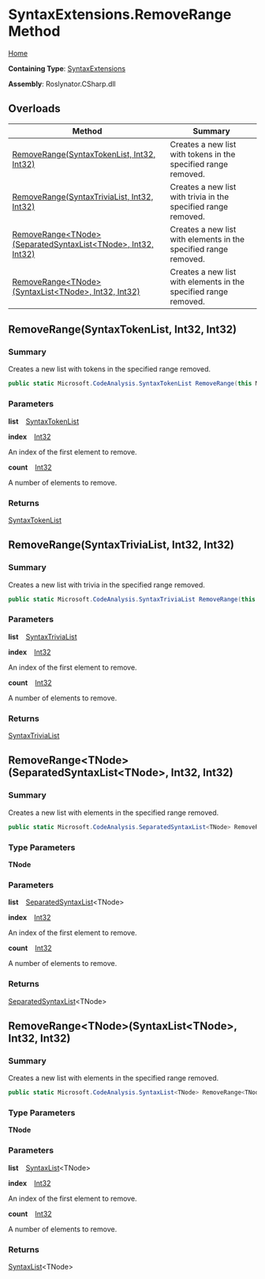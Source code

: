 # SyntaxExtensions\.RemoveRange Method

[Home](../../../../README.md)

**Containing Type**: [SyntaxExtensions](../README.md)

**Assembly**: Roslynator\.CSharp\.dll

## Overloads

| Method | Summary |
| ------ | ------- |
| [RemoveRange(SyntaxTokenList, Int32, Int32)](../RemoveRange/README.md#Roslynator_CSharp_SyntaxExtensions_RemoveRange_Microsoft_CodeAnalysis_SyntaxTokenList_System_Int32_System_Int32_) | Creates a new list with tokens in the specified range removed\. |
| [RemoveRange(SyntaxTriviaList, Int32, Int32)](../RemoveRange/README.md#Roslynator_CSharp_SyntaxExtensions_RemoveRange_Microsoft_CodeAnalysis_SyntaxTriviaList_System_Int32_System_Int32_) | Creates a new list with trivia in the specified range removed\. |
| [RemoveRange\<TNode>(SeparatedSyntaxList\<TNode>, Int32, Int32)](#Roslynator_CSharp_SyntaxExtensions_RemoveRange__1_Microsoft_CodeAnalysis_SeparatedSyntaxList___0__System_Int32_System_Int32_) | Creates a new list with elements in the specified range removed\. |
| [RemoveRange\<TNode>(SyntaxList\<TNode>, Int32, Int32)](#Roslynator_CSharp_SyntaxExtensions_RemoveRange__1_Microsoft_CodeAnalysis_SyntaxList___0__System_Int32_System_Int32_) | Creates a new list with elements in the specified range removed\. |

## RemoveRange\(SyntaxTokenList, Int32, Int32\) <a name="Roslynator_CSharp_SyntaxExtensions_RemoveRange_Microsoft_CodeAnalysis_SyntaxTokenList_System_Int32_System_Int32_"></a>

### Summary

Creates a new list with tokens in the specified range removed\.

```csharp
public static Microsoft.CodeAnalysis.SyntaxTokenList RemoveRange(this Microsoft.CodeAnalysis.SyntaxTokenList list, int index, int count)
```

### Parameters

**list** &ensp; [SyntaxTokenList](https://docs.microsoft.com/en-us/dotnet/api/microsoft.codeanalysis.syntaxtokenlist)

**index** &ensp; [Int32](https://docs.microsoft.com/en-us/dotnet/api/system.int32)

An index of the first element to remove\.

**count** &ensp; [Int32](https://docs.microsoft.com/en-us/dotnet/api/system.int32)

A number of elements to remove\.

### Returns

[SyntaxTokenList](https://docs.microsoft.com/en-us/dotnet/api/microsoft.codeanalysis.syntaxtokenlist)

## RemoveRange\(SyntaxTriviaList, Int32, Int32\) <a name="Roslynator_CSharp_SyntaxExtensions_RemoveRange_Microsoft_CodeAnalysis_SyntaxTriviaList_System_Int32_System_Int32_"></a>

### Summary

Creates a new list with trivia in the specified range removed\.

```csharp
public static Microsoft.CodeAnalysis.SyntaxTriviaList RemoveRange(this Microsoft.CodeAnalysis.SyntaxTriviaList list, int index, int count)
```

### Parameters

**list** &ensp; [SyntaxTriviaList](https://docs.microsoft.com/en-us/dotnet/api/microsoft.codeanalysis.syntaxtrivialist)

**index** &ensp; [Int32](https://docs.microsoft.com/en-us/dotnet/api/system.int32)

An index of the first element to remove\.

**count** &ensp; [Int32](https://docs.microsoft.com/en-us/dotnet/api/system.int32)

A number of elements to remove\.

### Returns

[SyntaxTriviaList](https://docs.microsoft.com/en-us/dotnet/api/microsoft.codeanalysis.syntaxtrivialist)

## RemoveRange\<TNode>\(SeparatedSyntaxList\<TNode>, Int32, Int32\) <a name="Roslynator_CSharp_SyntaxExtensions_RemoveRange__1_Microsoft_CodeAnalysis_SeparatedSyntaxList___0__System_Int32_System_Int32_"></a>

### Summary

Creates a new list with elements in the specified range removed\.

```csharp
public static Microsoft.CodeAnalysis.SeparatedSyntaxList<TNode> RemoveRange<TNode>(this Microsoft.CodeAnalysis.SeparatedSyntaxList<TNode> list, int index, int count) where TNode : Microsoft.CodeAnalysis.SyntaxNode
```

### Type Parameters

**TNode**

### Parameters

**list** &ensp; [SeparatedSyntaxList](https://docs.microsoft.com/en-us/dotnet/api/microsoft.codeanalysis.separatedsyntaxlist-1)\<TNode>

**index** &ensp; [Int32](https://docs.microsoft.com/en-us/dotnet/api/system.int32)

An index of the first element to remove\.

**count** &ensp; [Int32](https://docs.microsoft.com/en-us/dotnet/api/system.int32)

A number of elements to remove\.

### Returns

[SeparatedSyntaxList](https://docs.microsoft.com/en-us/dotnet/api/microsoft.codeanalysis.separatedsyntaxlist-1)\<TNode>

## RemoveRange\<TNode>\(SyntaxList\<TNode>, Int32, Int32\) <a name="Roslynator_CSharp_SyntaxExtensions_RemoveRange__1_Microsoft_CodeAnalysis_SyntaxList___0__System_Int32_System_Int32_"></a>

### Summary

Creates a new list with elements in the specified range removed\.

```csharp
public static Microsoft.CodeAnalysis.SyntaxList<TNode> RemoveRange<TNode>(this Microsoft.CodeAnalysis.SyntaxList<TNode> list, int index, int count) where TNode : Microsoft.CodeAnalysis.SyntaxNode
```

### Type Parameters

**TNode**

### Parameters

**list** &ensp; [SyntaxList](https://docs.microsoft.com/en-us/dotnet/api/microsoft.codeanalysis.syntaxlist-1)\<TNode>

**index** &ensp; [Int32](https://docs.microsoft.com/en-us/dotnet/api/system.int32)

An index of the first element to remove\.

**count** &ensp; [Int32](https://docs.microsoft.com/en-us/dotnet/api/system.int32)

A number of elements to remove\.

### Returns

[SyntaxList](https://docs.microsoft.com/en-us/dotnet/api/microsoft.codeanalysis.syntaxlist-1)\<TNode>

